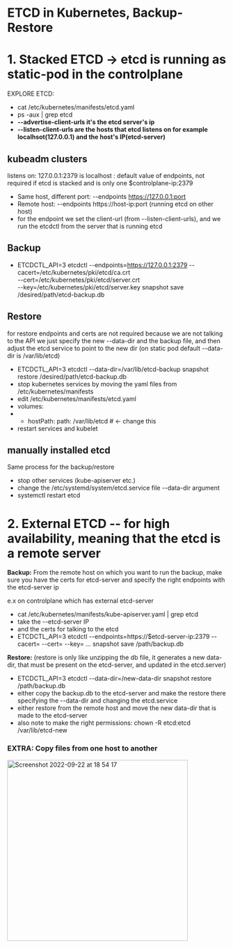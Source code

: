 # ETCD in Kubernetes, Backup-Restore


# 1. Stacked ETCD -> etcd is running as static-pod in the controlplane

EXPLORE ETCD:
- cat /etc/kubernetes/manifests/etcd.yaml
- ps -aux | grep etcd
- **--advertise-client-urls it's the etcd server's ip**
- **--listen-client-urls are the hosts that etcd listens on for example localhsot(127.0.0.1) and the host's IP(etcd-server)**

## kubeadm clusters

listens on:
127.0.0.1:2379 is localhost : default value of endpoints, not required if etcd is stacked and is only one
$controlplane-ip:2379

- Same host, different port: --endpoints https://127.0.0.1:port
- Remote host: --endpoints https://host-ip:port (running etcd on other host)
- for the endpoint we set the client-url (from --listen-client-urls), and we run the etcdctl from the server that is running etcd 

## Backup
- ETCDCTL_API=3 etcdctl --endpoints=https://127.0.0.1:2379 
                        --cacert=/etc/kubernetes/pki/etcd/ca.crt \
                        --cert=/etc/kubernetes/pki/etcd/server.crt \
                        --key=/etc/kubernetes/pki/etcd/server.key
                        snapshot save /desired/path/etcd-backup.db


## Restore
for restore endpoints and certs are not required because we are not talking to the API
we just specify the new --data-dir and the backup file, and then adjust the etcd service to point to the new dir
(on static pod default --data-dir is /var/lib/etcd)

- ETCDCTL_API=3 etcdctl --data-dir=/var/lib/etcd-backup snapshot restore /desired/path/etcd-backup.db
- stop kubernetes services by moving the yaml files from /etc/kubernetes/manifests
- edit /etc/kubernetes/manifests/etcd.yaml
- volumes:
-   - hostPath:
      path: /var/lib/etcd    # <- change this
- restart services and kubelet

## manually installed etcd
Same process for the backup/restore
- stop other services (kube-apiserver etc.)
- change the /etc/systemd/system/etcd.service file --data-dir argument
- systemctl restart etcd
    
    
# 2. External ETCD -- for high availability, meaning that the etcd is a remote server

**Backup:**
From the remote host on which you want to run the backup, make sure you have the certs for etcd-server and specify the right endpoints with the etcd-server ip

e.x on controlplane which has external etcd-server
- cat /etc/kubernetes/manifests/kube-apiserver.yaml | grep etcd
- take the --etcd-server IP
- and the certs for talking to the etcd 
- ETCDCTL_API=3 etcdctl --endpoints=https://$etcd-server-ip:2379 --cacert= --cert= --key= ... snapshot save /path/backup.db

**Restore:**
(restore is only like unzipping the db file, it generates a new data-dir, that must be present on the etcd-server, and updated in the etcd.server)

- ETCDCTL_API=3 etcdctl --data-dir=/new-data-dir snapshot restore /path/backup.db
- either copy the backup.db to the etcd-server and make the restore there specifying the --data-dir and changing the etcd.service
- either restore from the remote host and move the new data-dir that is made to the etcd-server
- also note to make the right permissions: chown -R etcd:etcd /var/lib/etcd-new



### EXTRA: Copy files from one host to another
<img width="415" alt="Screenshot 2022-09-22 at 18 54 17" src="https://user-images.githubusercontent.com/61785341/191794652-df978b0d-8041-4dac-9ad5-3d214880e01f.png">
